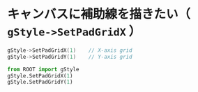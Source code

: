 # キャンバスに補助線を描きたい（ ``gStyle->SetPadGridX`` ）

```cpp
gStyle->SetPadGridX(1)    // X-axis grid
gStyle->SetPadGridY(1)    // Y-axis grid
```

```python
from ROOT import gStyle
gStyle.SetPadGridX(1)
gStyle.SetPadGridY(1)
```
